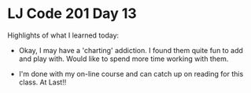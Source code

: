 # LJ Code 201 Day 13

Highlights of what I learned today:

- Okay, I may have a 'charting' addiction. I found them quite fun to add and play with. Would like to spend more time working with them.

- I'm done with my on-line course and can catch up on reading for this class. At Last!!
